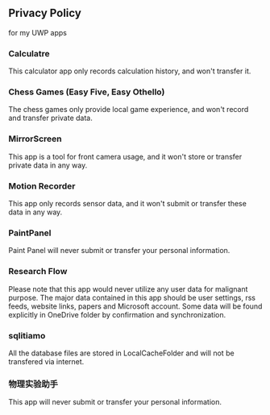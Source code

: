 ## Privacy Policy

for my UWP apps

### Calculatre

This calculator app only records calculation history, and won't transfer it.

### Chess Games (Easy Five, Easy Othello)

The chess games only provide local game experience, and won't record and transfer private data.

### MirrorScreen

This app is a tool for front camera usage, and it won't store or transfer private data in any way.

### Motion Recorder

This app only records sensor data, and it won't submit or transfer these data in any way.

### PaintPanel

Paint Panel will never submit or transfer your personal information.

### Research Flow

Please note that this app would never utilize any user data for malignant purpose. The major data contained in this app should be user settings, rss feeds, website links, papers and Microsoft account. Some data will be found explicitly in OneDrive folder by confirmation and synchronization.

### sqlitiamo

All the database files are stored in LocalCacheFolder and will not be transfered via internet.

### 物理实验助手

This app will never submit or transfer your personal information.
